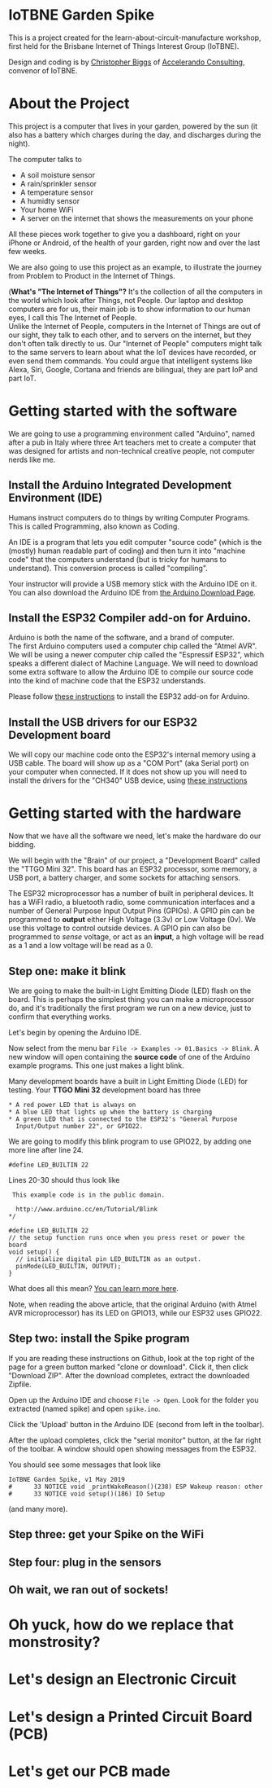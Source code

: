 
# IoTBNE Garden Spike

This is a project created for the learn-about-circuit-manufacture
workshop, first held for the Brisbane Internet of Things Interest
Group (IoTBNE).

Design and coding is
by [Christopher Biggs](http://christopher.biggs.id.au)
of [Accelerando Consulting](https://accelerando.com.au), convenor of
IoTBNE.

# About the Project

This project is a computer that lives in your garden, powered by the
sun (it also has a battery which charges during the day, and
discharges during the night).

The computer talks to

* A soil moisture sensor
* A rain/sprinkler sensor
* A temperature sensor
* A humidty sensor
* Your home WiFi
* A server on the internet that shows the measurements on your phone

All these pieces work together to give you a dashboard, right on your
iPhone or Android, of the health of your garden, right now and over
the last few weeks.

We are also going to use this project as an example, to illustrate the
journey from Problem to Product in the Internet of Things.

(**What's "The Internet of Things"?**  It's the collection of all the
computers in the world which look after Things, not People.  Our
laptop and desktop computers are for us, their main job is to show
information to our human eyes, I call this The Internet of People.   
Unlike the Internet of People, computers in the Internet of Things are
out of our sight, they talk to each other, and to servers on the
internet, but they don't often talk directly to us.  Our "Internet of
People" computers might talk to the same servers to learn about what
the IoT devices have recorded, or even send them commands.   You could
argue that intelligent systems like Alexa, Siri, Google, Cortana and
friends are bilingual, they are part IoP and part IoT.

# Getting started with the software

We are going to use a programming environment called "Arduino", named
after a pub in Italy where three Art teachers met to create a computer
that was designed for artists and non-technical creative people, not
computer nerds like me.

## Install the Arduino Integrated Development Environment (IDE)

Humans instruct computers do to things by writing Computer Programs.
This is called Programming, also known as Coding.

An IDE is a program that lets you edit computer "source code" (which
is the (mostly) human readable part of coding) and then turn it into
"machine code" that the computers understand (but is tricky for humans
to understand).  This conversion process is called "compiling".

Your instructor will provide a USB memory stick with the Arduino IDE
on it.   You can also download the Arduino IDE from [the Arduino
Download Page](https://www.arduino.cc/en/Main/Software).

## Install the ESP32 Compiler add-on for Arduino.

Arduino is both the name of the software, and a brand of computer.  
The first Arduino computers used a computer chip called the "Atmel
AVR".  We will be using a newer computer chip called the "Espressif
ESP32", which speaks a different dialect of Machine Language.
We will need to download some extra software to allow the
Arduino IDE to compile our source code into the kind of machine code
that the ESP32 understands.

Please
follow
[these instructions](https://accelerando.com.au/learn/system-on-chip/esp32/) to
install the ESP32 add-on for Arduino.

## Install the USB drivers for our ESP32 Development board

We will copy our machine code onto the ESP32's internal memory using a
USB cable.  The board will show up as a "COM Port" (aka Serial port)
on your computer when connected.  If it does not show up you will need
to install the drivers for the "CH340" USB device,
using
[these instructions](https://accelerando.com.au/learn/microcontrollers/interfacing/)

# Getting started with the hardware

Now that we have all the software we need, let's make the hardware do
our bidding.

We will begin with the "Brain" of our project, a "Development Board"
called the "TTGO Mini 32".   This board has an ESP32 processor, some
memory, a USB port, a battery charger, and some sockets for attaching
sensors.

The ESP32 microprocessor has a number of built in peripheral devices.
It has a WiFI radio, a bluetooth radio, some communication interfaces
and a number of General Purpose Input Output Pins (GPIOs).   A GPIO
pin can be programmed to **output** either High Voltage (3.3v) or Low
Voltage (0v).  We use this voltage to control outside devices.   A
GPIO pin can also be programmed to *sense* voltage, or act as an
**input**, a high voltage will be read as a 1 and a low voltage will
be read as a 0.

## Step one: make it blink

We are going to make the built-in Light Emitting Diode (LED) flash on
the board.  This is perhaps the simplest thing you can make a
microprocessor do, and it's traditionally the first program we run on
a new device, just to confirm that everything works.

Let's begin by opening the Arduino IDE.

Now select from the menu bar `File -> Examples -> 01.Basics -> Blink`.
A new window will open containing the **source code** of one of the
Arduino example programs.   This one just makes a light blink.

Many development boards have a built in Light Emitting Diode (LED) for
testing.  Your **TTGO Mini 32** development board has three

	* A red power LED that is always on
	* A blue LED that lights up when the battery is charging
	* A green LED that is connected to the ESP32's "General Purpose
      Input/Output number 22", or GPIO22.   
	  
We are going to modify this blink program to use GPIO22, by adding one
more line after line 24.

```
#define LED_BUILTIN 22
```

Lines 20-30 should thus look like

```
 This example code is in the public domain.

  http://www.arduino.cc/en/Tutorial/Blink
*/

#define LED_BUILTIN 22
// the setup function runs once when you press reset or power the board
void setup() {
  // initialize digital pin LED_BUILTIN as an output.
  pinMode(LED_BUILTIN, OUTPUT);
}

```

What does all this mean? [You can learn more here](https://accelerando.com.au/learn/microcontrollers/programming/).

Note, when reading the above article, that the original Arduino (with Atmel AVR microprocessor) has its
LED on GPIO13, while our ESP32 uses GPIO22.

## Step two: install the Spike program

If you are reading these instructions on Github, look at the top right
of the page for a green button marked "clone or download".   Click it,
then click "Download ZIP".    After the download completes, extract
the downloaded Zipfile.

Open up the Arduino IDE and choose `File -> Open`.   Look for the
folder you extracted (named spike) and open `spike.ino`.

Click the 'Upload' button in the Arduino IDE (second from left in the
toolbar).

After the upload completes, click the "serial monitor" button, at the far right of the
toolbar.    A window should open showing messages from the ESP32.

You should see some messages that look like

```
IoTBNE Garden Spike, v1 May 2019
#      33 NOTICE void _printWakeReason()(238) ESP Wakeup reason: other
#      33 NOTICE void setup()(186) IO Setup
```

(and many more).

## Step three: get your Spike on the WiFi

## Step four: plug in the sensors

## Oh wait, we ran out of sockets!


# Oh yuck, how do we replace that monstrosity?

# Let's design an Electronic Circuit

# Let's design a Printed Circuit Board (PCB)

# Let's get our PCB made


